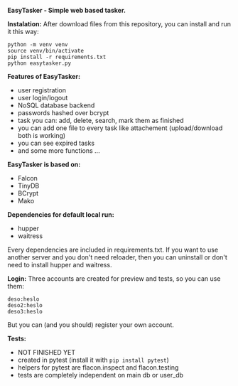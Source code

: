 ﻿**EasyTasker - Simple web based tasker.**

**Instalation:**
After download files from this repository, you can install and run it this way:
```shell
python -m venv venv
source venv/bin/activate
pip install -r requirements.txt
python easytasker.py
```

**Features of EasyTasker:**
- user registration
- user login/logout
- NoSQL database backend
- passwords hashed over bcrypt
- task you can: add, delete, search, mark them as finished
- you can add one file to every task like attachement (upload/download both is working)
- you can see expired tasks
- and some more functions ...

**EasyTasker is based on:**
- Falcon
- TinyDB
- BCrypt
- Mako

**Dependencies for default local run:**
- hupper
- waitress

Every dependencies are included in requirements.txt. If you want to use another server and you don't need reloader, then you can uninstall or don't need to install hupper and waitress.

**Login:**
Three accounts are created for preview and tests, so you can use them:

```
deso:heslo
deso2:heslo
deso3:heslo
```
But you can (and you should) register your own account.

**Tests:**
- NOT FINISHED YET
- created in pytest (install it with `pip install pytest`)
- helpers for pytest are flacon.inspect and flacon.testing
- tests are completely independent on main db or user_db
